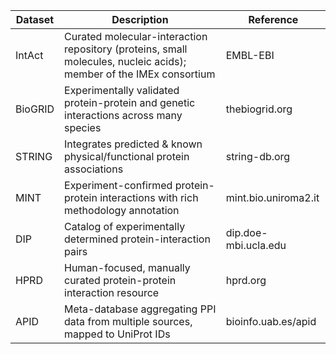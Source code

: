 
| Dataset | Description | Reference |
| --- | --- | --- |
| IntAct | Curated molecular-interaction repository (proteins, small molecules, nucleic acids); member of the IMEx consortium| EMBL-EBI|
| BioGRID |	Experimentally validated protein-protein and genetic interactions across many species|	thebiogrid.org|
| STRING |	Integrates predicted & known physical/functional protein associations | string-db.org|
|MINT|	Experiment-confirmed protein-protein interactions with rich methodology annotation|	mint.bio.uniroma2.it|
|DIP|	Catalog of experimentally determined protein-interaction pairs | dip.doe-mbi.ucla.edu|
|HPRD|	Human-focused, manually curated protein-protein interaction resource|	hprd.org|
|APID|	Meta-database aggregating PPI data from multiple sources, mapped to UniProt IDs| bioinfo.uab.es/apid| 

